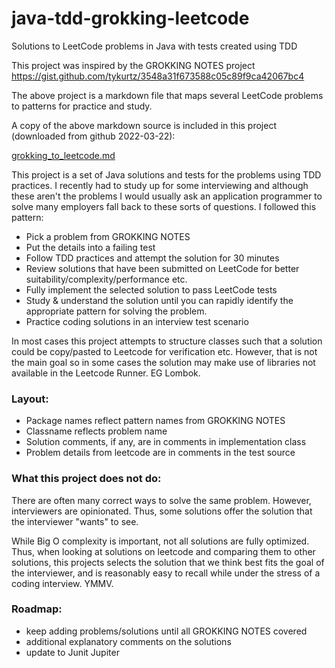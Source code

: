 # java-tdd-grokking-leetcode
Solutions to LeetCode problems in Java with tests created using TDD 

This project was inspired by the GROKKING NOTES project https://gist.github.com/tykurtz/3548a31f673588c05c89f9ca42067bc4

The above project is a markdown file that maps several LeetCode problems to patterns for practice and study.

A copy of the above markdown source is included in this project (downloaded from github 2022-03-22): 

[grokking_to_leetcode.md](./grokking_to_leetcode.md)

This project is a set of Java solutions and tests for the problems using TDD practices. I recently had to study up for some interviewing and although 
these aren't the problems I would usually ask an application programmer to solve many employers fall back to these 
sorts of questions. I followed this pattern:

- Pick a problem from GROKKING NOTES
- Put the details into a failing test
- Follow TDD practices and attempt the solution for 30 minutes
- Review solutions that have been submitted on LeetCode for better suitability/complexity/performance etc. 
- Fully implement the selected solution to pass LeetCode tests
- Study & understand the solution until you can rapidly identify the appropriate pattern for solving the problem. 
- Practice coding solutions in an interview test scenario

In most cases this project attempts to structure classes such that a solution could be copy/pasted to Leetcode for
verification etc. However, that is not the main goal so in some cases the solution may make use of libraries not 
available in the Leetcode Runner. EG Lombok. 

### Layout:

- Package names reflect pattern names from GROKKING NOTES
- Classname reflects problem name
- Solution comments, if any, are in comments in implementation class
- Problem details from leetcode are in comments in the test source

### What this project does not do:

There are often many correct ways to solve the same problem. However, interviewers are opinionated. Thus, some solutions offer the solution that the interviewer "wants" to see. 

While Big O complexity is important, not all solutions are fully optimized. Thus, when looking at solutions on leetcode and comparing them to other solutions, this projects selects the solution that we think best fits the goal of the interviewer, and is reasonably easy to recall while under the stress of a coding interview. YMMV.
### Roadmap:
- keep adding problems/solutions until all GROKKING NOTES covered
- additional explanatory comments on the solutions
- update to Junit Jupiter

